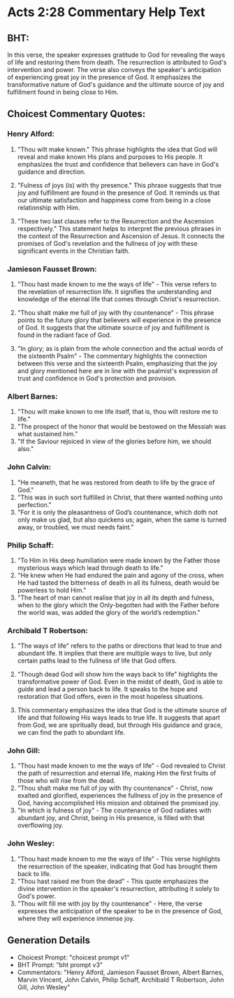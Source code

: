 # Acts 2:28 Commentary Help Text

## BHT:
In this verse, the speaker expresses gratitude to God for revealing the ways of life and restoring them from death. The resurrection is attributed to God's intervention and power. The verse also conveys the speaker's anticipation of experiencing great joy in the presence of God. It emphasizes the transformative nature of God's guidance and the ultimate source of joy and fulfillment found in being close to Him.

## Choicest Commentary Quotes:
### Henry Alford:
1. "Thou wilt make known." This phrase highlights the idea that God will reveal and make known His plans and purposes to His people. It emphasizes the trust and confidence that believers can have in God's guidance and direction.

2. "Fulness of joys (is) with thy presence." This phrase suggests that true joy and fulfillment are found in the presence of God. It reminds us that our ultimate satisfaction and happiness come from being in a close relationship with Him.

3. "These two last clauses refer to the Resurrection and the Ascension respectively." This statement helps to interpret the previous phrases in the context of the Resurrection and Ascension of Jesus. It connects the promises of God's revelation and the fullness of joy with these significant events in the Christian faith.

### Jamieson Fausset Brown:
1. "Thou hast made known to me the ways of life" - This verse refers to the revelation of resurrection life. It signifies the understanding and knowledge of the eternal life that comes through Christ's resurrection.

2. "Thou shalt make me full of joy with thy countenance" - This phrase points to the future glory that believers will experience in the presence of God. It suggests that the ultimate source of joy and fulfillment is found in the radiant face of God.

3. "In glory; as is plain from the whole connection and the actual words of the sixteenth Psalm" - The commentary highlights the connection between this verse and the sixteenth Psalm, emphasizing that the joy and glory mentioned here are in line with the psalmist's expression of trust and confidence in God's protection and provision.

### Albert Barnes:
1. "Thou wilt make known to me life itself, that is, thou wilt restore me to life." 
2. "The prospect of the honor that would be bestowed on the Messiah was what sustained him." 
3. "If the Saviour rejoiced in view of the glories before him, we should also."

### John Calvin:
1. "He meaneth, that he was restored from death to life by the grace of God."
2. "This was in such sort fulfilled in Christ, that there wanted nothing unto perfection."
3. "For it is only the pleasantness of God’s countenance, which doth not only make us glad, but also quickens us; again, when the same is turned away, or troubled, we must needs faint."

### Philip Schaff:
1. "To Him in His deep humiliation were made known by the Father those mysterious ways which lead through death to life."
2. "He knew when He had endured the pain and agony of the cross, when He had tasted the bitterness of death in all its fulness, death would be powerless to hold Him."
3. "The heart of man cannot realise that joy in all its depth and fulness, when to the glory which the Only-begotten had with the Father before the world was, was added the glory of the world’s redemption."

### Archibald T Robertson:
1. "The ways of life" refers to the paths or directions that lead to true and abundant life. It implies that there are multiple ways to live, but only certain paths lead to the fullness of life that God offers.

2. "Though dead God will show him the ways back to life" highlights the transformative power of God. Even in the midst of death, God is able to guide and lead a person back to life. It speaks to the hope and restoration that God offers, even in the most hopeless situations.

3. This commentary emphasizes the idea that God is the ultimate source of life and that following His ways leads to true life. It suggests that apart from God, we are spiritually dead, but through His guidance and grace, we can find the path to abundant life.

### John Gill:
1. "Thou hast made known to me the ways of life" - God revealed to Christ the path of resurrection and eternal life, making Him the first fruits of those who will rise from the dead.
2. "Thou shalt make me full of joy with thy countenance" - Christ, now exalted and glorified, experiences the fullness of joy in the presence of God, having accomplished His mission and obtained the promised joy.
3. "In which is fulness of joy" - The countenance of God radiates with abundant joy, and Christ, being in His presence, is filled with that overflowing joy.

### John Wesley:
1. "Thou hast made known to me the ways of life" - This verse highlights the resurrection of the speaker, indicating that God has brought them back to life.
2. "Thou hast raised me from the dead" - This quote emphasizes the divine intervention in the speaker's resurrection, attributing it solely to God's power.
3. "Thou wilt fill me with joy by thy countenance" - Here, the verse expresses the anticipation of the speaker to be in the presence of God, where they will experience immense joy.


## Generation Details
- Choicest Prompt: "choicest prompt v1"
- BHT Prompt: "bht prompt v3"
- Commentators: "Henry Alford, Jamieson Fausset Brown, Albert Barnes, Marvin Vincent, John Calvin, Philip Schaff, Archibald T Robertson, John Gill, John Wesley"
